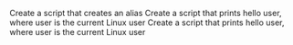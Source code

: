 Create a script that creates an alias
Create a script that prints hello user, where user is the current Linux user
Create a script that prints hello user, where user is the current Linux user

